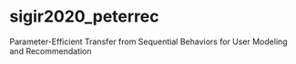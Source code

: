# sigir2020_peterrec
Parameter-Efficient Transfer from Sequential Behaviors for User Modeling and Recommendation
